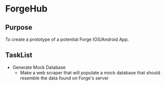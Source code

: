 # ForgeHub

## Purpose
  To create a prototype of a potential Forge IOS/Android App.

## TaskList
  - Generate Mock Database
    - Make a web scraper that will populate a mock database that should resemble the data found on Forge's server
